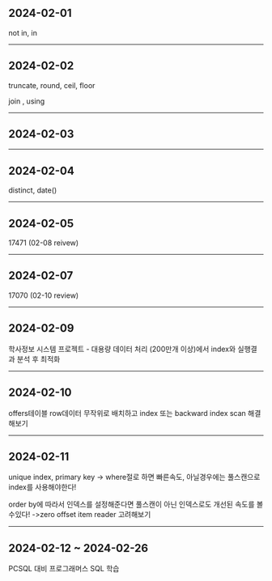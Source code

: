 ## 2024-02-01

not in, in

<hr>

## 2024-02-02

truncate, round, ceil, floor

join , using

<hr>

## 2024-02-03


<hr>

## 2024-02-04

distinct, date()

<hr>

## 2024-02-05

17471 (02-08 reivew)
<hr>

## 2024-02-07

17070 (02-10 review)
<hr>

## 2024-02-09

학사정보 시스템 프로젝트 - 대용량 데이터 처리 (200만개 이상)에서 index와 실행결과 분석 후 최적화

<hr>

## 2024-02-10

offers테이블 row데이터 무작위로 배치하고 index 또는 backward index scan 해결해보기
<hr>

## 2024-02-11

unique index, primary key -> where절로 하면 빠른속도, 아닐경우에는 풀스캔으로 index를 사용해야한다!

order by에 따라서 인덱스를 설정해준다면 풀스캔이 아닌 인덱스로도 개선된 속도를 볼수있다! ->zero offset item reader 고려해보기

<hr>

## 2024-02-12 ~ 2024-02-26

PCSQL 대비 프로그래머스 SQL 학습
